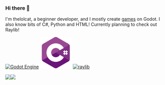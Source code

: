 ### Hi there 👋
I'm thelolcat, a beginner developer, and I mostly create [games](https://thelolcat.itch.io) on Godot. I also know bits of C#, Python and HTML! Currently planning to check out Raylib!

<!--thanks to AlessTheDev for the image inserting idea-->
<div align="left">
  
  <!-- godot -->
  <a href="https://godotengine.org">
  <img src="https://godotengine.org/assets/logo_dark.svg" alt="Godot Engine" width="auto" height="100"></a>
  <a href="https://learn.microsoft.com/en-us/dotnet/csharp">
  <img src="https://github.com/AlessTheDev/AlessTheDev/blob/main/c_sharp.svg" alt="C#" width="100" height="auto"></a>

  <!-- raylib -->
  <a href="https://raylib.com">
  <img src="https://github.com/raysan5/raylib/blob/master/logo/raylib_logo_animation.gif" alt="raylib" width="100" height="auto">
  </a><br>
  
<a href="https://github.com/thelolcat"><img align="center" src="http://github-profile-summary-cards.vercel.app/api/cards/stats?username=thelolcat&theme=dracula" height="180em" /><img align="center" src="http://github-profile-summary-cards.vercel.app/api/cards/profile-details?username=thelolcat&theme=dracula" height="180em" />
</div>

